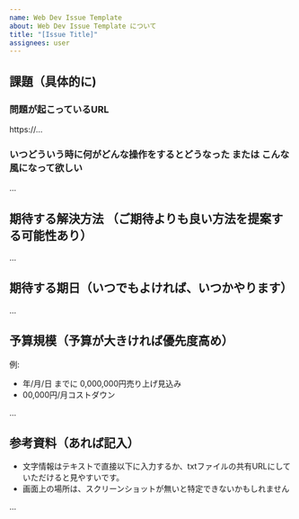 ```yaml
---
name: Web Dev Issue Template
about: Web Dev Issue Template について
title: "[Issue Title]"
assignees: user
---
```


## 課題（具体的に)
### 問題が起こっているURL

https://... 


### いつどういう時に何がどんな操作をするとどうなった または こんな風になって欲しい

...


## 期待する解決方法 （ご期待よりも良い方法を提案する可能性あり）
  
...


## 期待する期日（いつでもよければ、いつかやります）
  
...


## 予算規模（予算が大きければ優先度高め）
例: 
- 年/月/日 までに 0,000,000円売り上げ見込み
- 00,000円/月コストダウン
  
...


## 参考資料（あれば記入）
- 文字情報はテキストで直接以下に入力するか、txtファイルの共有URLにしていただけると見やすいです。
- 画面上の場所は、スクリーンショットが無いと特定できないかもしれません

...

